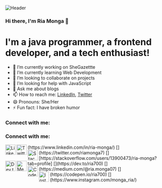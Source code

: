 ![Header](https://user-images.githubusercontent.com/62502140/118869314-dc2de300-b902-11eb-88e8-b1fc124a2899.gif)


### Hi there, I'm Ria Monga 👋 

# I'm a java programmer, a frontend developer, and a tech enthusiast!

- 🔭 I’m currently working on SheGazettte
- 🌱 I’m currently learning Web Development
- 👯 I’m looking to collaborate on projects
- 🤔 I’m looking for help with JavaScript
- 💬 Ask me about blogs
- 📫 How to reach me: [LinkedIn](https://www.linkedin.com/in/ria-monga/), [Twitter](https://twitter.com/riamonga7)
- 😄 Pronouns: She/Her
- ⚡ Fun fact: I have broken humor

<h3 align="left">Connect with me:</h3>
<p align="left">
  
<h3 align="left">Connect with me:</h3>
<p align="left">
<img align="left" alt="LinkedIn"height="32" width="32" src="https://cdn.jsdelivr.net/npm/simple-icons@v4/icons/linkedin.svg" />(https://www.linkedin.com/in/ria-monga/)
[<img align="left" alt="Twitter" height="32" width="32" src="https://cdn.jsdelivr.net/npm/simple-icons@v4/icons/twitter.svg" />](https://twitter.com/riamonga7)
[<img align="left" alt="StackOverFlow" height="32" width="32" src="https://cdn.jsdelivr.net/npm/simple-icons@v4/icons/stackoverflow.svg" />][https://stackoverflow.com/users/13900473/ria-monga?tab=profile]
[<img align="left" alt="Dev.to" height="32" width="32" src="https://cdn.jsdelivr.net/npm/simple-icons@v4/icons/dev-dot-to.svg" />](https://dev.to/ria700)
[<img align="left" alt="Medium" height="32" width="32" src="https://cdn.jsdelivr.net/npm/simple-icons@v4/icons/medium.svg" />](https://medium.com/@ria.monga07)
[<img align="left" alt="CodePen" height="32" width="32" src="https://cdn.jsdelivr.net/npm/simple-icons@v4/icons/codepen.svg" />](https://codepen.io/ria700)
[<img align="left" alt="Instagram" height="32" width="32" src="https://cdn.jsdelivr.net/npm/simple-icons@v4/icons/instagram.svg" />](https://www.instagram.com/monga_ria/)
  
</p>

